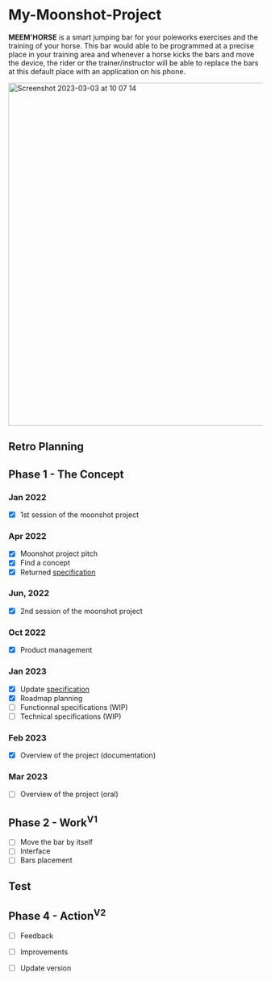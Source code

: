 # My-Moonshot-Project
**MEEM'HORSE** is a smart jumping bar for your poleworks exercises and the training of your horse. This bar would able to be programmed at a precise place in your training area and whenever a horse kicks the bars and move the device, the rider or the trainer/instructor will be able to replace the bars at this default place with an application on his phone.

<img width="680" alt="Screenshot 2023-03-03 at 10 07 14" src="https://user-images.githubusercontent.com/71769490/222678877-25b53db3-a7ad-4362-b60d-181b1236c2b7.png">

## Retro Planning

## Phase 1 - The Concept
### Jan 2022
- [x] 1st session of the moonshot project <!-- Jan 27, 2022 -->

### Apr 2022
- [x] Moonshot project pitch <!-- Apr 1, 2022 -->
- [x] Find a concept
- [x] Returned [specification](https://github.com/lauraleehollande/My-Moonshot-Project/blob/main/Specification.md) <!-- Apr 25, 2022 -->

### Jun, 2022
- [x] 2nd session of the moonshot project <!-- Jun 10, 2022 -->

### Oct 2022
- [x] Product management <!-- Oct 14, 2022 -->

### Jan 2023
- [x] Update [specification](https://github.com/lauraleehollande/My-Moonshot-Project/blob/main/Specification.md)
- [x] Roadmap planning
- [ ] Functionnal specifications (WIP)
- [ ] Technical specifications (WIP)

### Feb 2023
- [x] Overview of the project (documentation) <!-- Feb 27, 2023 -->

### Mar 2023
- [ ] Overview of the project (oral) <!-- Mar 3, 2023 -->

## Phase 2 - Work<sup>V1</sup> <!-- May 2023 to Apr 2024 -->
- [ ] Move the bar by itself
- [ ] Interface <!-- Game Engine -->
- [ ] Bars placement

## Test <!-- May 2024 to Apr Aug 2024 -->

## Phase 4 - Action<sup>V2</sup> <!-- Aug 2024 to Apr 2025 -->
- [ ] Feedback
- [ ] Improvements
- [ ] Update version


